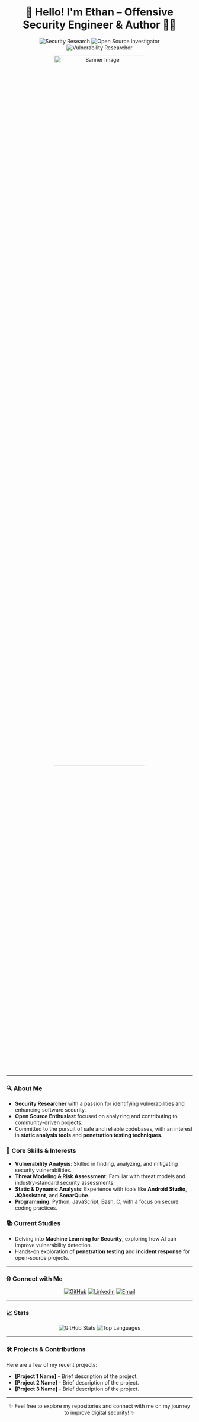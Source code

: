 <h1 align="center">👋 Hello! I'm Ethan – Offensive Security Engineer & Author 👨‍💻</h1>

<p align="center">
  <img src="https://img.shields.io/badge/Security%20Research-%23FFD700.svg?style=for-the-badge&logo=security" alt="Security Research">
  <img src="https://img.shields.io/badge/Open%20Source%20Investigator-%23FF4500.svg?style=for-the-badge&logo=opensourceinitiative" alt="Open Source Investigator">
  <img src="https://img.shields.io/badge/Vulnerability%20Researcher-%2335A1FF.svg?style=for-the-badge&logo=bugcrowd" alt="Vulnerability Researcher">
</p>

<p align="center">
  <img src="https://user-images.githubusercontent.com/xxxxxx/sample_banner.png" alt="Banner Image" width="70%">
</p>

---

### 🔍 About Me
- **Security Researcher** with a passion for identifying vulnerabilities and enhancing software security.
- **Open Source Enthusiast** focused on analyzing and contributing to community-driven projects.
- Committed to the pursuit of safe and reliable codebases, with an interest in **static analysis tools** and **penetration testing techniques**.

### 🧠 Core Skills & Interests
- **Vulnerability Analysis**: Skilled in finding, analyzing, and mitigating security vulnerabilities.
- **Threat Modeling & Risk Assessment**: Familiar with threat models and industry-standard security assessments.
- **Static & Dynamic Analysis**: Experience with tools like **Android Studio**, **JQAssistant**, and **SonarQube**.
- **Programming**: Python, JavaScript, Bash, C, with a focus on secure coding practices.

### 📚 Current Studies
- Delving into **Machine Learning for Security**, exploring how AI can improve vulnerability detection.
- Hands-on exploration of **penetration testing** and **incident response** for open-source projects.

---

### 🌐 Connect with Me
<p align="center">
  <a href="https://github.com/[YourUsername]"><img src="https://img.shields.io/badge/GitHub-%2312100E.svg?style=for-the-badge&logo=github" alt="GitHub"></a>
  <a href="https://linkedin.com/in/[YourLinkedIn]"><img src="https://img.shields.io/badge/LinkedIn-%230077B5.svg?style=for-the-badge&logo=linkedin" alt="LinkedIn"></a>
  <a href="mailto:[YourEmail@example.com]"><img src="https://img.shields.io/badge/Email-%23D14836.svg?style=for-the-badge&logo=gmail" alt="Email"></a>
</p>

---

### 📈 Stats
<p align="center">
  <img src="https://github-readme-stats.vercel.app/api?username=[YourUsername]&show_icons=true&theme=dark&hide_border=true&count_private=true" alt="GitHub Stats">
  <img src="https://github-readme-stats.vercel.app/api/top-langs/?username=[YourUsername]&layout=compact&theme=dark&hide_border=true" alt="Top Languages">
</p>

---

### 🛠 Projects & Contributions
Here are a few of my recent projects:
- **[Project 1 Name]** - Brief description of the project.
- **[Project 2 Name]** - Brief description of the project.
- **[Project 3 Name]** - Brief description of the project.

---

<p align="center">✨ Feel free to explore my repositories and connect with me on my journey to improve digital security! ✨</p>
